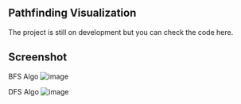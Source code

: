 ## Pathfinding Visualization
The project is still on development but you can check the code here.

## Screenshot
BFS Algo
![image](https://github.com/jacksonfernando/pathfinding-visualizer/assets/33139248/e7cc251c-9892-4fab-ab9e-61cb7b1c6425)

DFS Algo
![image](https://github.com/jacksonfernando/pathfinding-visualizer/assets/33139248/6d56dfa6-8595-46d8-a933-d80b1201e39a)


